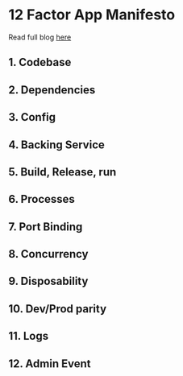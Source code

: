 # 12 Factor App Manifesto
Read full blog [here](https://12factor.net)
## 1. Codebase

## 2. Dependencies
## 3. Config
## 4. Backing Service
## 5. Build, Release, run
## 6. Processes
## 7. Port Binding
## 8. Concurrency
## 9. Disposability
## 10. Dev/Prod parity
## 11. Logs
## 12. Admin Event
